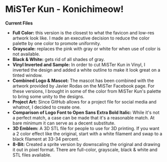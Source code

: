 # MiSTer Kun - Konichimeow!

**Current Files**
- **Full Color:** this version is the closest to what the favicon and low-res artwork look like.  I made an executive decision to reduce the color palette by one color to promote uniformity.
- **Grayscale:** replaces the pink with gray or white for when use of color is not available.
- **Black & White:** gets rid of all shades of gray.  
- **Vinyl Inverted and Sample:** In order to cut MiSTer Kun in Vinyl, I inverted the design and added a white outline to make it look great on a tinted window.
- **Combined Logo & Mascot:** The mascot has been combined with the artwork provided by Javier Rodas on the MiSTer Facebook page.  For these versions, I brought in some of the color from MiSTer Kun's palette to bring some unity to the designs.
- **Project Art:** Since GitHub allows for a project file for social media and whatnot, I decided to create one.
- **Comparison of Logo Font to Open Sans Extra Bold Italic:** While it's not a perfect match, a case can be made that it's a reasonable match. At bare minimum it can serve as a decent substitute.
- **3D Emblem:** A 3D STL file for people to use for 3D printing.  If you want a 2 color effect like the original, start with a white filament and swap to a black filament at 33-34 percent.
- **8-Bit:** Created a sprite version by downscaling the original and drawing it out in pixel format.  There are full-color, grayscale, black & white and STL files available.
